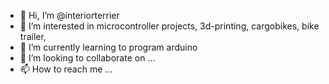 - 👋 Hi, I’m @interiorterrier
- 👀 I’m interested in microcontroller projects, 3d-printing, cargobikes, bike trailer, 
- 🌱 I’m currently learning to program arduino
- 💞️ I’m looking to collaborate on ...
- 📫 How to reach me ...

<!---
interiorterrier/interiorterrier is a ✨ special ✨ repository because its `README.md` (this file) appears on your GitHub profile.
You can click the Preview link to take a look at your changes.
--->
